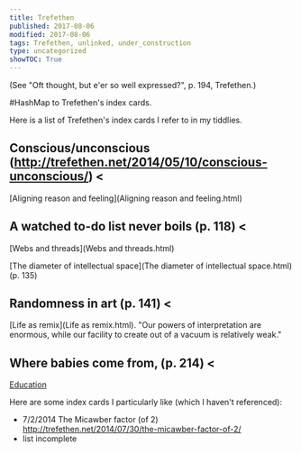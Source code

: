 ```yaml
---
title: Trefethen
published: 2017-08-06
modified: 2017-08-06
tags: Trefethen, unlinked, under_construction
type: uncategorized
showTOC: True
---
```




(See "Oft thought, but e'er so well expressed?", p. 194, Trefethen.)

#HashMap to Trefethen's index cards.

Here is a list of Trefethen's index cards I refer to in my tiddlies.

Conscious/unconscious (http://trefethen.net/2014/05/10/conscious-unconscious/) 
<
-
>
 [Aligning reason and feeling](Aligning reason and feeling.html)

A watched to-do list never boils (p. 118) 
<
-
>
 [Webs and threads](Webs and threads.html)

[The diameter of intellectual space](The diameter of intellectual space.html) (p. 135)

Randomness in art (p. 141) 
<
-
>
 [Life as remix](Life as remix.html). "Our powers of interpretation are enormous, while our facility to create out of a vacuum is relatively weak."

Where babies come from, (p. 214) 
<
-
>
 [Education](Education.html)

Here are some index cards I particularly like (which I haven't referenced): 

+ 7/2/2014 The Micawber factor (of 2) http://trefethen.net/2014/07/30/the-micawber-factor-of-2/
+ list incomplete


